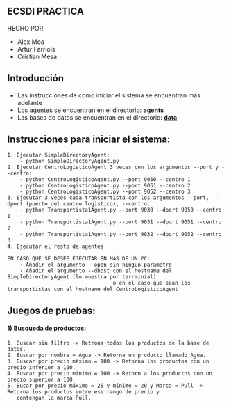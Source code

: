 ## ECSDI PRACTICA

HECHO POR:

- Alex Moa
- Artur Farriols
- Cristian Mesa


## Introducción 

- Las instrucciones de como iniciar el sistema se encuentran más adelante
- Los agentes se encuentran en el directorio: <b>[agents](/../../agents)</b>
- Las bases de datos se encuentran en el directorio: <b>[data](/../../data)</b>

## Instrucciones para iniciar el sistema:

    1. Ejecutar SimpleDirectoryAgent:
        - python SimpleDirectoryAgent.py 
    2. Ejecutar CentroLogisticoAgent 3 veces con los argumentos --port y --centro:
        - python CentroLogisticoAgent.py --port 9050 --centro 1
        - python CentroLogisticoAgent.py --port 9051 --centro 2
        - python CentroLogisticoAgent.py --port 9052 --centro 3
    3. Ejecutar 3 veces cada transportista con los argumentos --port, --dport (puerto del centro logistico), --centro:
        - python Transportista1Agent.py --port 9030 --dport 9050 --centro 1 
        - python Transportista1Agent.py --port 9031 --dport 9051 --centro 2 
        - python Transportista1Agent.py --port 9032 --dport 9052 --centro 3 
    4. Ejecutar el resto de agentes

    EN CASO QUE SE DESEE EJECUTAR EN MÁS DE UN PC:
        · Añadir el argumento --open sin ningun parametro
        · Añadir el argumento --dhost con el hostname del SimpleDirectoryAgent (lo muestra por terrminial)
                                      o en el caso que sean los transportistas con el hostname del CentroLogisticoAgent

## Juegos de pruebas:

#### 1) Busqueda de productos:

    1. Buscar sin filtro -> Retrona todos los productos de la base de datos.
    2. Buscar por nombre = Agua -> Retorna un producto llamado Agua.
    3. Buscar por precio máximo = 100 -> Retorna los productos con un precio inferior a 100.
    4. Buscar por precio mínimo = 100 -> Retorn a los productos con un precio superior a 100.
    5. Bucar por precio máximo = 25 y mínimo = 20 y Marca = Pull -> Retorna los productos entre ese rango de precio y 
       contengan la marca Pull.

